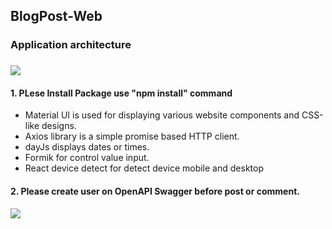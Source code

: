 <h2> BlogPost-Web</h2>

<h3>Application architecture<h3>
 <img src="https://github.com/Fiw0202/BlogPost-Web/assets/114389537/fdb52791-eba9-4090-8710-3898422aa0a7">


<h4>1. PLese Install Package use "npm install" command</h4>
<ul>
  <li>Material UI is used for displaying various website components and CSS-like designs.</li>
  <li>Axios library is a simple promise based HTTP client.</li>
  <li>dayJs displays dates or times.</li>
  <li>Formik for control value input.</li>
  <li>React device detect for detect device mobile and desktop</li>
</ul>

<h4>2. Please create user on OpenAPI Swagger before post or comment.</h4>
  <img src="https://github.com/Fiw0202/BlogPost-Web/assets/114389537/61088a08-8bc3-47a3-b620-eab58afb1705">
